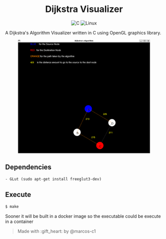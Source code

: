 <h1 align="center">Dijkstra Visualizer</h1>

<div align="center">
 
![C](https://img.shields.io/badge/C-00599C?style=for-the-badge&logo=c&logoColor=white)
![Linux](https://img.shields.io/badge/Linux-000?style=for-the-badge&logo=linux&logoColor=FCC624)

</div>

A Dijkstra's Algorithm Visualizer written in C using OpenGL graphics library.

<figure align="center">
    <img src="./img/dijkstra.png" alt="Dijkstra's search path algorithm" />
</figure>

## Dependencies
    - GLut (sudo apt-get install freeglut3-dev)

## Execute 

```bash
$ make

```

Sooner it will be built in a docker image so the executable could be execute in a container

> Made with :gift\_heart: by @marcos-c1 
